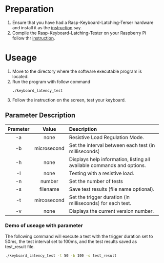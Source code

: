 # Preparation
1. Ensure that you have had a Rasp-Keyboard-Latching-Terser hardware and install it as the [instruction](Hardware/README.EN.md) say.
2. Compile the Rasp-Keyboard-Latching-Tester on your Raspberry Pi follow thr [instruction](Software/README.EN.md).
# Useage
1. Move to the directory where the software executable program is located.
2. Run the program with follow command
    ```bash
    ./keyboard_latency_test
    ```
3. Follow the instruction on the screen, test your keyboard.
## Parameter Description
|Prameter|   Value   |Description|
|:------:|:---------:|:----------|
|   -a   |    none   |Resistive Load Regulation Mode.|
|   -b   |microsecond|Set the interval between each test (in milliseconds)|
|   -h   |    none   |Displays help information, listing all available commands and options.|
|   -l   |    none   |Testing with a resistive load.|
|   -n   |   number  |Set the number of tests|
|   -s   |  filename |Save test results (file name optional).|
|   -t   |mircosecond|Set the trigger duration (in milliseconds) for each test.|
|   -v   |    none   |Displays the current version number.|
### Demo of useage with parameter
The following command will execute a test with the trigger duration set to 50ms, the test interval set to 100ms, and the test results saved as test_result file.

```bash
./keyboard_latency_test -t 50 -b 100 -s test_result
```


